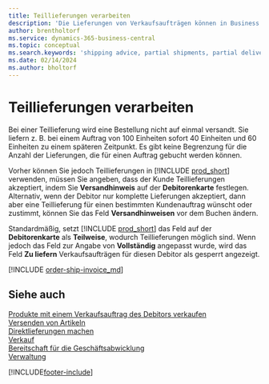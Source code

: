 ```yaml
---
title: Teillieferungen verarbeiten
description: 'Die Lieferungen von Verkaufsaufträgen können in Business Central mit Teillieferungen verarbeitet werden, indem Versandhinweis- und Zu liefern-Felder verwendet werden.'
author: brentholtorf
ms.service: dynamics-365-business-central
ms.topic: conceptual
ms.search.keywords: 'shipping advice, partial shipments, partial deliveries, trade, customer sales order'
ms.date: 02/14/2024
ms.author: bholtorf
---
```

# Teillieferungen verarbeiten

Bei einer Teillieferung wird eine Bestellung nicht auf einmal versandt. Sie liefern z. B. bei einem Auftrag von 100 Einheiten sofort 40 Einheiten und 60 Einheiten zu einem späteren Zeitpunkt. Es gibt keine Begrenzung für die Anzahl der Lieferungen, die für einen Auftrag gebucht werden können.

Vorher können Sie jedoch Teillieferungen in [!INCLUDE [prod_short](includes/prod_short.md)] verwenden, müssen Sie angeben, dass der Kunde Teillieferungen akzeptiert, indem Sie **Versandhinweis** auf der **Debitorenkarte** festlegen. Alternativ, wenn der Debitor nur komplette Lieferungen akzeptiert, dann aber eine Teillieferung für einen bestimmten Kundenauftrag wünscht oder zustimmt, können Sie das Feld **Versandhinweisen** vor dem Buchen ändern.

Standardmäßig, setzt [!INCLUDE [prod_short](includes/prod_short.md)] das Feld auf der **Debitorenkarte** als **Teilweise**, wodurch Teillieferungen möglich sind. Wenn jedoch das Feld zur Angabe von **Vollständig** angepasst wurde, wird das Feld **Zu liefern** Verkaufsaufträgen für diesen Debitor als gesperrt angezeigt.

[!INCLUDE [order-ship-invoice_md](includes/order-ship-invoice.md)]

## Siehe auch

[Produkte mit einem Verkaufsauftrag des Debitors verkaufen](sales-how-sell-products.md)  
[Versenden von Artikeln](warehouse-how-ship-items.md)  
[Direktlieferungen machen](sales-how-drop-shipment.md)  
[Verkauf](sales-manage-sales.md)  
[Bereitschaft für die Geschäftsabwicklung](ui-get-ready-business.md)  
[Verwaltung](admin-setup-and-administration.md)  

[!INCLUDE[footer-include](includes/footer-banner.md)]
